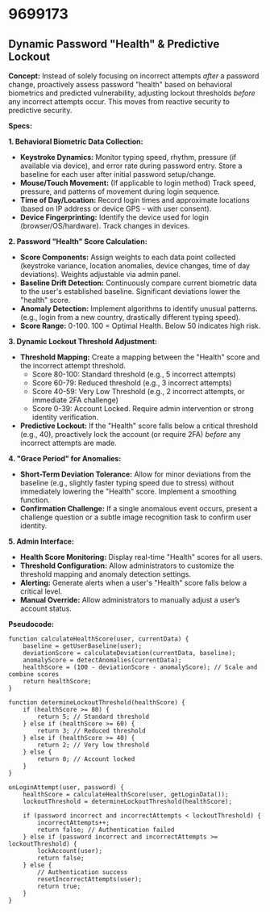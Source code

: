 # 9699173

## Dynamic Password "Health" & Predictive Lockout

**Concept:** Instead of solely focusing on incorrect attempts *after* a password change, proactively assess password "health" based on behavioral biometrics and predicted vulnerability, adjusting lockout thresholds *before* any incorrect attempts occur. This moves from reactive security to predictive security.

**Specs:**

**1. Behavioral Biometric Data Collection:**

*   **Keystroke Dynamics:** Monitor typing speed, rhythm, pressure (if available via device), and error rate during password entry.  Store a baseline for each user after initial password setup/change.
*   **Mouse/Touch Movement:** (If applicable to login method) Track speed, pressure, and patterns of movement during login sequence.
*   **Time of Day/Location:** Record login times and approximate locations (based on IP address or device GPS - with user consent).
*   **Device Fingerprinting:** Identify the device used for login (browser/OS/hardware). Track changes in devices.

**2. Password "Health" Score Calculation:**

*   **Score Components:**  Assign weights to each data point collected (keystroke variance, location anomalies, device changes, time of day deviations).  Weights adjustable via admin panel.
*   **Baseline Drift Detection:** Continuously compare current biometric data to the user's established baseline.  Significant deviations lower the "health" score.
*   **Anomaly Detection:** Implement algorithms to identify unusual patterns. (e.g., login from a new country, drastically different typing speed).
*   **Score Range:** 0-100.  100 = Optimal Health.  Below 50 indicates high risk.

**3. Dynamic Lockout Threshold Adjustment:**

*   **Threshold Mapping:** Create a mapping between the "Health" score and the incorrect attempt threshold.
    *   Score 80-100:  Standard threshold (e.g., 5 incorrect attempts)
    *   Score 60-79:  Reduced threshold (e.g., 3 incorrect attempts)
    *   Score 40-59:  Very Low Threshold (e.g., 2 incorrect attempts, or immediate 2FA challenge)
    *   Score 0-39: Account Locked.  Require admin intervention or strong identity verification.
*   **Predictive Lockout:**  If the "Health" score falls below a critical threshold (e.g., 40), proactively lock the account (or require 2FA) *before* any incorrect attempts are made.

**4.  "Grace Period" for Anomalies:**

*   **Short-Term Deviation Tolerance:** Allow for minor deviations from the baseline (e.g., slightly faster typing speed due to stress) without immediately lowering the "Health" score. Implement a smoothing function.
*   **Confirmation Challenge:**  If a single anomalous event occurs, present a challenge question or a subtle image recognition task to confirm user identity.

**5.  Admin Interface:**

*   **Health Score Monitoring:** Display real-time "Health" scores for all users.
*   **Threshold Configuration:**  Allow administrators to customize the threshold mapping and anomaly detection settings.
*   **Alerting:**  Generate alerts when a user's "Health" score falls below a critical level.
*   **Manual Override:** Allow administrators to manually adjust a user’s account status.

**Pseudocode:**

```
function calculateHealthScore(user, currentData) {
    baseline = getUserBaseline(user);
    deviationScore = calculateDeviation(currentData, baseline);
    anomalyScore = detectAnomalies(currentData);
    healthScore = (100 - deviationScore - anomalyScore); // Scale and combine scores
    return healthScore;
}

function determineLockoutThreshold(healthScore) {
    if (healthScore >= 80) {
        return 5; // Standard threshold
    } else if (healthScore >= 60) {
        return 3; // Reduced threshold
    } else if (healthScore >= 40) {
        return 2; // Very low threshold
    } else {
        return 0; // Account locked
    }
}

onLoginAttempt(user, password) {
    healthScore = calculateHealthScore(user, getLoginData());
    lockoutThreshold = determineLockoutThreshold(healthScore);

    if (password incorrect and incorrectAttempts < lockoutThreshold) {
        incorrectAttempts++;
        return false; // Authentication failed
    } else if (password incorrect and incorrectAttempts >= lockoutThreshold) {
        lockAccount(user);
        return false;
    } else {
        // Authentication success
        resetIncorrectAttempts(user);
        return true;
    }
}
```